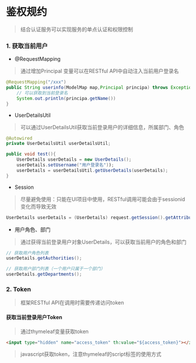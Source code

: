 # 鉴权规约

> 结合认证服务可以实现服务的单点认证和权限控制

### 1. 获取当前用户

* @RequestMapping

> 通过增加Principal 变量可以在RESTful API中自动注入当前用户登录名

```java
@RequestMapping("/xxx")
public String userinfo(ModelMap map,Principal principa) throws Exception {
    // 可以获取到当前登录名 
    System.out.println(principa.getName())
}
```

* UserDetailsUtil

> 可以通过UserDetailsUtil获取当前登录用户的详细信息，所属部门、角色

```java
@Autowired
private UserDetailsUtil userDetailsUtil;

public void test(){
    UserDetails userDetails = new UserDetails();
    userDetails.setUsername("用户登录名"));
    userDetails = userDetailsUtil.getUserDetails(userDetails);    
}
```

* Session

> 尽量避免使用：只能在UI项目中使用，RESTful调用可能会由于sessionid变化而导致无效

 ```java
UserDetails userDetails = (UserDetails) request.getSession().getAttribute("userDetails");   
 ```

* 用户角色、部门

> 通过获得当前登录用户对象UserDetails，可以获取当前用户的角色和部门

```java
// 获取用户角色列表
userDetails.getAuthorities();

// 获取用户部门列表（一个用户只属于一个部门）
userDetails.getDepartments();
```

### 2. Token

> 框架RESTful API在调用时需要传递访问token

#### 获取当前登录用户Token

> 通过thymeleaf变量获取token

```html
<input type="hidden" name="access_token" th:value="${access_token}"></input>
```

> javascript获取token，注意thymeleaf的script标签的使用方式<script th:inline="javascript">

```javascript
<script th:inline="javascript">
	var token = '"'+/*[[${access_token}]]*/+'"'
</script>
```

#### 提交Token

> 提交后台服务时token不允许拼接在url后以参数形式提交，只能以POST或者Header方式提交

* AJAX

  ```javascript
  $.ajax({
      type: 'POST',
      url: /*[[@{/xxxxx}]]*/,
      headers : {
      	'Authorization':'Bearer '+ /*[[${access_token}]]*/ 
  	},
      success: function(data){  
      	//调用成功
  	},
      error: function(data, textStatus, errorThrown) {
          //调用失败
      }
  });	
  ```

* FORM

  ```html
  <form name="myform" th:action="@{/xxxx}" method="post">
  	<input type="hidden" name="access_token" th:value="${access_token}"></input>
  </form>   
  ```

### 3. 角色鉴权

#### 页面鉴权

> 框架使用的是thymeleaf模版，通过th:if语法控制页面元素显示，以下片段显示了具有ROLE_ADMIN角色的用户才可以看见此<li></li>

```html
<li th:if="${#authorization.expression('hasRole(''ROLE_ADMIN'')')}">
    <!-- 具有ROLE_ADMIN角色的用户才可以看见此片段-->           
</li>    
```

#### 方法鉴权

> 使用@PreAuthorize控制

```java
@PreAuthorize("hasRole('ROLE_ADMIN')")
@RequestMapping(value = "/xxx", method = {RequestMethod.GET})
public String test(ModelMap map) throws Exception {
   // 具有ROLE_ADMIN角色的用户才可以进入此方法
}
```

**为防止越权访问，要求页面鉴权和方法鉴权结合使用**

#### 页面获取认证信息

> 在页面上可以获取认证通过的用户信息

```html
<div th:text="${user.username}">用户登录名</div>  
<div th:text="${user.truename}">用户中文名</div>
<div th:text="${user.email}">邮箱</div>
<div th:text="${user.mobile}">手机号</div>
<div th:text="${user.authorities}">具有的角色列表</div>   
<div th:text="${user.departments}">所属部门</div>
```

### 4. 功能点鉴权

> 功能点鉴权框架只提供页面标签，方法注解组件能力支持，并不提供功能点初始化和判断的实现，研发人员需要自己实现具体逻辑

#### 自定义功能点服务

新建自一个服务 MyFunctionIdStorage 实现 FunctionIdStorage 接口，并实现 hasFuncID 方法

```java
import java.util.HashMap;
import java.util.HashSet;
import java.util.Map;
import java.util.Set;
import org.springframework.stereotype.Component;

@Component
public class MyFunctionIdStorage implements FunctionIdStorage {

  //存活时间
  private long timetolive = 60 * 1000;
  //过期时间
  private long expiredate = 0;

  private Map<String, Set<String>> userFuncIds = new HashMap<>();

  @Override
  public boolean hasFuncID(String userId, String funcId) {
    if (expiredate == 0 || System.currentTimeMillis() > expiredate) {
      this.syncFuncIds(userId);
    }
    if (userFuncIds.containsKey(userId)) {
      Set<String> userSet = userFuncIds.get(userId);
      if (userSet != null) {
        if (userSet.contains(funcId)) {
          return true;
        } else {
          return false;
        }
      } else {
        return false;
      }
    } else {
      return false;
    }
  }

  private void syncFuncIds(String userId) {
    // 此处获取真实用户功能点集合
    Set<String> userSet = new HashSet<>();
    userSet.add("100");
    userSet.add("101");
    userFuncIds.put(userId, userSet);
    expiredate = System.currentTimeMillis() + timetolive;
  }
}
```

#### 页面鉴权标签

在页面上通过标签实现页面元素的鉴权

* 单功能点鉴权

  ```html
  <li th:if="${@iplatformSecurity.hasFuncID('100')}">
      <!-- 具有功能点 100 才可以看见此片段-->           
  </li>  
  ```

- 多功能点或鉴权

  ```html
  <li th:if="${@iplatformSecurity.hasFuncID('100') || @iplatformSecurity.hasFuncID('101')}">
      <!-- 具有功能点 100 或 101 才可以看见此片段-->           
  </li>  
  ```

- 多功能点与鉴权

  ```html
  <li th:if="${@iplatformSecurity.hasFuncID('100') && @iplatformSecurity.hasFuncID('101')}">
      <!-- 具有功能点 100 和 101 才可以看见此片段-->           
  </li>  
  ```

#### 方法鉴权注解

在方法上通过注解实现功能点鉴权

* 单功能点鉴权

  ```java
  @PreAuthorize("@iplatformSecurity.hasFuncID('100')")
  public void somthing(ModelMap map) throws AuthException {
    //具有功能点 100 的用户可以进入此方法
  }
  ```

* 多功能点或鉴权

  ```java
  @PreAuthorize("@iplatformSecurity.hasFuncID('100') || @iplatformSecurity.hasFuncID('101')")
  public void somthing(ModelMap map) throws AuthException {
    //具有功能点 100 或 101 的用户可以进入此方法
  }
  ```

* 多功能点与鉴权

  ```java
  @PreAuthorize("@iplatformSecurity.hasFuncID('100') && @iplatformSecurity.hasFuncID('101')")
  public void somthing(ModelMap map) throws AuthException {
    //具有功能点 100 和 101 的用户可以进入此方法
  }
  ```

* 与SpringSecurity 结合使用

  ```java
  @PreAuthorize("hasRole('ROLE_ADMIN') && @iplatformSecurity.hasFuncID('100')")
  public void somthing(ModelMap map) throws AuthException {
    //具有功能点 100 和 并且是管理员角色 ROLE_ADMIN 的用户可以进入此方法
  }
  ```

### 5. 忽略鉴权

> 每个项目可以通过扩展WebSecurityConfigurerAdapter类实现忽略path的定义

**注意忽略的访问路径映射方法以及后续调用的方法中无法获取认证用户**

例如：下边定义了访问/without_ma和/without_mb的时候不需要认证（不需要传递token）也可以调用

```java
package 项目包xxx.config

import org.springframework.context.annotation.Configuration;
import org.springframework.security.config.annotation.web.builders.WebSecurity;
import org.springframework.security.config.annotation.web.configuration.WebSecurityConfigurerAdapter;

@Configuration
public class XXXSecurityConfiguration extends WebSecurityConfigurerAdapter {
	@Override
	public void configure(WebSecurity web) throws Exception {
	    //设置认证不拦截规则，自定义跳过认证拦截的路径
	    web.ignoring().antMatchers("/without_ma").antMatchers("/without_mb");
	}
}
```
